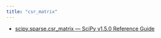 ```yaml
---
title: "csr_matrix"
---
```


- [scipy.sparse.csr_matrix — SciPy v1.5.0 Reference Guide](https://docs.scipy.org/doc/scipy/reference/generated/scipy.sparse.csr_matrix.html)
